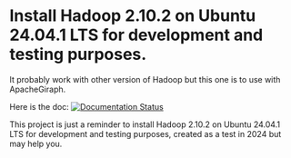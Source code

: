 # Install Hadoop 2.10.2 on Ubuntu 24.04.1 LTS for development and testing purposes.

It probably work with other version of Hadoop but this one is to use with ApacheGiraph.

Here is the doc: [![Documentation Status](https://readthedocs.org/projects/hadoop-doc/badge/?version=latest)](https://hadoop-doc.readthedocs.io/)

This project is just a reminder to install Hadoop 2.10.2 on Ubuntu 24.04.1 LTS for development and testing purposes, created as a test in 2024 but may help you.

